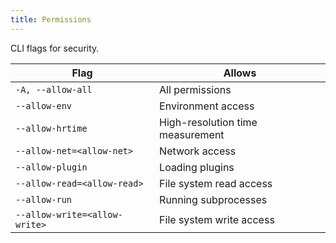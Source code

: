 ```yaml
---
title: Permissions
---
```


CLI flags for security.

| Flag                          | Allows                           |
| ----------------------------- | -------------------------------- |
| `-A, --allow-all`             | All permissions                  |
| `--allow-env`                 | Environment access               |
| `--allow-hrtime`              | High-resolution time measurement |
| `--allow-net=<allow-net>`     | Network access                   |
| `--allow-plugin`              | Loading plugins                  |
| `--allow-read=<allow-read>`   | File system read access          |
| `--allow-run`                 | Running subprocesses             |
| `--allow-write=<allow-write>` | File system write access         |
